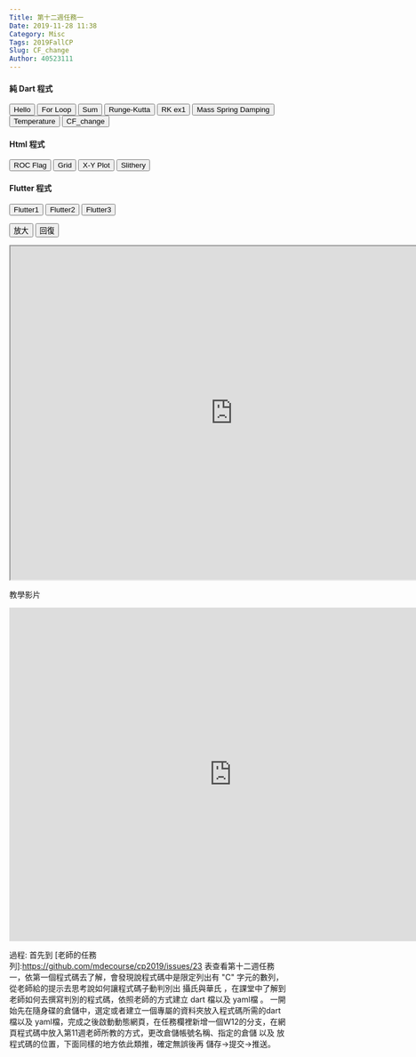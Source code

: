 ```yaml
---
Title: 第十二週任務一
Date: 2019-11-28 11:38
Category: Misc
Tags: 2019FallCP
Slug: CF_change
Author: 40523111 
---
```


<!-- PELICAN_END_SUMMARY -->

<script>// <![CDATA[
function getDart(dirname){
    source = "https://dartpad.github.io/embed-dart.html?gh_owner=s40523111&gh_repo=cp2019&gh_path=new/" + dirname + "&theme=dark";
    document.getElementById("iframe").src = source ;
}

function getHtmlDart(dirname){
    source = "https://dartpad.github.io/embed-html.html?gh_owner=s40523111&gh_repo=cp2019&gh_path=new/"  + dirname + "&theme=dark";
document.getElementById("iframe").src = source ;
}

function getFlutter(dirname){
    source = "https://dartpad.github.io/embed-flutter.html?gh_owner=s40523111&gh_repo=cp2019&gh_path=new/"  + dirname + "&theme=dark";
document.getElementById("iframe").src = source ;
}

function largest(){
document.getElementById("iframe").width = document.body.clientWidth ;
document.getElementById("iframe").height = document.body.clientWidth*0.5 ;
}

function original(){
document.getElementById("iframe").width = 800 ;
document.getElementById("iframe").height = 600 ;
}
// ]]></script>
<!-- 取 Dart 程式的按鈕 -->
<h4>純 Dart 程式</h4>
<p><button onclick="getDart('hello')">Hello</button> <button onclick="getDart('for')">For Loop</button> <button onclick="getDart('sum')">Sum</button> <button onclick="getDart('runge_kutta')">Runge-Kutta</button> <button onclick="getDart('rk_ex1')">RK ex1</button> <button onclick="getDart('mass_spring_damping')">Mass Spring Damping </button> <button onclick="getDart('temperature')">Temperature</button> <button onclick="getDart('cf_change')">CF_change</button></p>
<h4>Html 程式</h4>
<p><button onclick="getHtmlDart('roc_flag')">ROC Flag</button> <button onclick="getHtmlDart('grid')">Grid</button> <button onclick="getHtmlDart('xyplot')">X-Y Plot</button> <button onclick="getHtmlDart('slithery')">Slithery</button></p>
<h4>Flutter 程式</h4>
<p><button onclick="getFlutter('flutter1')">Flutter1</button> <button onclick="getFlutter('flutter2')">Flutter2</button> <button onclick="getFlutter('flutter3')">Flutter3</button></p>
<!-- 內建放入的 Dart 原始碼 -->
<p><button onclick="largest()">放大</button> <button onclick="original()">回復</button></p>
<p><iframe width="800" height="600" id="iframe" src="https://dartpad.dartlang.org/embed-dart.html?gh_owner=s40523111&amp;gh_repo=cp2019&amp;gh_path=new/mass_spring_damping&amp;theme=dark"></iframe></p>
<p></p>

教學影片

<p><iframe width="800" height="600" allow="accelerometer; autoplay; encrypted-media; gyroscope; picture-in-picture" allowfullscreen="allowfullscreen" frameborder="0" src="https://www.youtube.com/embed/IvTK8ZJpzR4?list=PLuheK-guL65nFH1DVrtv9W7XTNXP6l_mQ"></iframe></p>

過程: 
  首先到 [老師的任務列]:https://github.com/mdecourse/cp2019/issues/23 表查看第十二週任務一，依第一個程式碼去了解，會發現說程式碼中是限定列出有 "C" 字元的數列，從老師給的提示去思考說如何讓程式碼子動判別出 攝氏與華氏 ，在課堂中了解到老師如何去撰寫判別的程式碼，依照老師的方式建立 dart 檔以及 yaml檔 。
    一開始先在隨身碟的倉儲中，選定或者建立一個專屬的資料夾放入程式碼所需的dart 檔以及 yaml檔，完成之後啟動動態網頁，在任務欄裡新增一個W12的分支，在網頁程式碼中放入第11週老師所教的方式，更改倉儲帳號名稱、指定的倉儲 以及 放程式碼的位置，下面同樣的地方依此類推，確定無誤後再 儲存->提交->推送。



